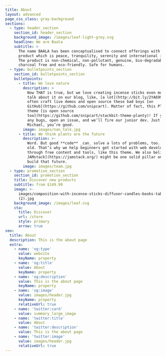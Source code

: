 ```yaml
---
title: About
layout: advanced
page_css_class: gray-background
sections:
  - type: header_section
    section_id: header_section
    background_image: /images/leaf-light-grey.svg
    headline: We are Baala
    subtitle: >
      The name BAALA has been conceptualised to connect offerings with the
      product which is peace, tranquility, serenity and international in nature.
      The product is non-chemical, non-pollutant, genuine, bio-degradable,
      charcoal free and eco-friendly. Safe for humans.
  - type: bulletpoints_section
    section_id: bulletpoints_section
    bulletpoints:
      - title: We love nature
        description: >
          Now THAT is true, but we love creating incense sticks even more. We
          talk about it on our blog, like, [a lot](http://bit.ly/2YA6999). We
          often craft live demos and open source these bad boys [on
          GitHub](https://github.com/snipcart). Matter of fact, this Planty
          theme [is open source
          too](https://github.com/snipcart/stackbit-theme-planty)! If you spot
          any bugs, open an issue, and we’ll fire our junior dev. Just kidding
          Michael, you’re good.
        image: images/nan_talk.jpg
      - title: We think plants are the future
        description: >-
          Word. But good **code** _can_ solve a lots of problems, too. New _and_
          old. That’s why we help beginners get started with web development
          through free content and tools, like this theme. We also believe [the
          JAMstack](https://jamstack.org/) might be one solid pillar on which we
          build that future.
        image: images/team.jpg
  - type: promotion_section
    section_id: promotion_section
    title: Discover new products
    subtitle: from $149.99
    image: >-
      images/composition-with-incense-sticks-diffuser-candles-books-table-interior-room
      (2).jpg
    background_image: /images/leaf.svg
    cta:
      title: Discover
      url: /store
      style: primary
      arrow: true
seo:
  title: About
  description: This is the about page
  extra:
    - name: 'og:type'
      value: website
      keyName: property
    - name: 'og:title'
      value: About
      keyName: property
    - name: 'og:description'
      value: This is the about page
      keyName: property
    - name: 'og:image'
      value: images/header.jpg
      keyName: property
      relativeUrl: true
    - name: 'twitter:card'
      value: summary_large_image
    - name: 'twitter:title'
      value: About
    - name: 'twitter:description'
      value: This is the about page
    - name: 'twitter:image'
      value: images/header.jpg
      relativeUrl: true
---
```

